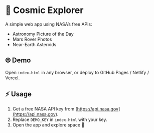 # 🚀 Cosmic Explorer

A simple web app using NASA’s free APIs:
- Astronomy Picture of the Day
- Mars Rover Photos
- Near-Earth Asteroids

## 🌐 Demo
Open `index.html` in any browser, or deploy to GitHub Pages / Netlify / Vercel.

## ⚡ Usage
1. Get a free NASA API key from [https://api.nasa.gov](https://api.nasa.gov).
2. Replace `DEMO_KEY` in `index.html` with your key.
3. Open the app and explore space 🚀
